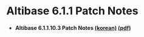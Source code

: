 # Altibase 6.1.1 Patch Notes

- #### Altibase 6.1.1.10.3 Patch Notes [(korean)](https://github.com/ALTIBASE/Documents/blob/master/PatchNotes/Altibase_6.1.1/kor/Altibase_6_1_1_10_3_Patch_Notes.md) [(pdf)](https://github.com/ALTIBASE/Documents/blob/master/PatchNotes/Altibase_6.1.1/kor/PDF/Altibase_6_1_1_10_3_Patch_Notes.pdf)